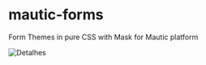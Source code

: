 # mautic-forms

Form Themes in pure CSS with Mask for Mautic platform


![Detalhes](https://www.dropbox.com/s/vysb0tvdojy8g68/exemplo-masacara-mautic-form.gif?dl=1 "Exemplo")
